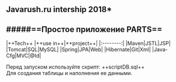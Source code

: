 ## Javarush.ru intership  2018*

#####==Простое приложение PARTS==
---
|++Tech++ |++use in++|++project++|
|:--------:|
|Maven|JSTL|JSP|
|Tomcat|SQL|MySQL|
|Spring|JPA|Web|
|Hibernate|Git|Xml|
|Java-Cfg|MVC|@Id|

Перед запуском используйте скрипт: ++scriptDB.sql++  
Для создания таблицы и наполнения ее данными.
